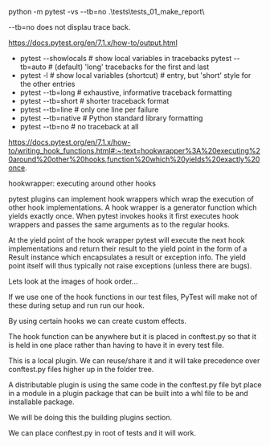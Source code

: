 python -m pytest -vs --tb=no .\tests\tests_01_make_report\

--tb=no does not displau trace back.

https://docs.pytest.org/en/7.1.x/how-to/output.html

- pytest --showlocals # show local variables in tracebacks
pytest --tb=auto    # (default) 'long' tracebacks for the first and last
- pytest -l           # show local variables (shortcut)
                   # entry, but 'short' style for the other entries
- pytest --tb=long    # exhaustive, informative traceback formatting
- pytest --tb=short   # shorter traceback format
- pytest --tb=line    # only one line per failure
- pytest --tb=native  # Python standard library formatting
- pytest --tb=no      # no traceback at all

https://docs.pytest.org/en/7.1.x/how-to/writing_hook_functions.html#:~:text=hookwrapper%3A%20executing%20around%20other%20hooks,function%20which%20yields%20exactly%20once.

hookwrapper: executing around other hooks

pytest plugins can implement hook wrappers which wrap the execution of other hook implementations. A hook wrapper is a generator function which yields exactly once. When pytest invokes hooks it first executes hook wrappers and passes the same arguments as to the regular hooks.

At the yield point of the hook wrapper pytest will execute the next hook implementations and return their result to the yield point in the form of a Result instance which encapsulates a result or exception info. The yield point itself will thus typically not raise exceptions (unless there are bugs).

Lets look at the images of hook order...

If we use one of the hook functions in our test files, PyTest will make not of these during setup and run run our hook.

By using certain hooks we can create custom effects.

The hook function can be anywhere but it is placed in conftest.py so that it is held in one place rather than having to have it in every test file.

This is a local plugin. We can reuse/share it and it will take precedence over conftest.py files higher up in the folder tree.

A distributable plugin is using the same code in the conftest.py file byt place in a module in a plugin package that can be built into a whl file to be and installable package. 

We will be doing this the building plugins section.

We can place conftest.py in root of tests and it will work.


